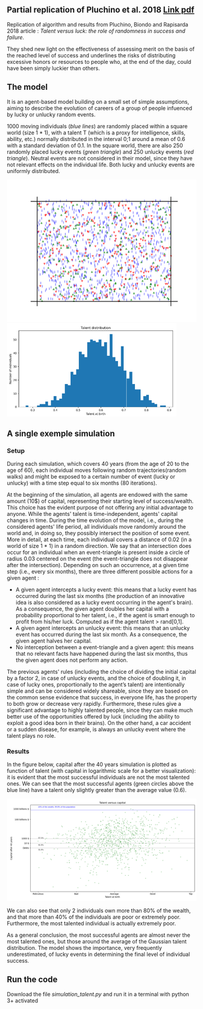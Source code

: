 ## Partial replication of Pluchino et al. 2018 [Link pdf](https://www.worldscientific.com/doi/pdf/10.1142/S0219525918500145)

Replication of algorithm and results from Pluchino, Biondo and Rapisarda 2018 article : _Talent versus luck: the role of randomness in success and failure_.

They shed new light on the effectiveness of assessing merit on the basis of the reached level of success and underlines the risks of distributing excessive honors or resources to people who, at the end of the day, could have been simply luckier than others. 

## The model
It is an agent-based model building on a small set of simple assumptions, aiming to describe the evolution of careers of a group of people infuenced by lucky or unlucky random events.

1000 moving individuals (_blue lines_) are randomly placed within a square world (size 1 * 1), with a talent T (which is a proxy for intelligence, skills, ability, etc.) normally distributed in the interval 0;1 around a mean of 0.6 with a standard deviation of 0.1.
In the square world, there are also 250 randomly placed lucky events (_green triangle_) and 250 unlucky events (_red triangle_). Neutral events are not considered in their model, since they have not relevant effects on the individual life. Both lucky and unlucky events are uniformly distributed.

<img src="world.png" style="width:700px;"/>
<img src="talent_distribution.PNG" style="width:450px;"/>


## A single exemple simulation

### Setup

During each simulation, which covers 40 years (from the age of 20 to the age of 60), each individual moves following random trajectories(random walks) and might be exposed to a certain number of event (lucky or unlucky) with a time step equal to six months (80 iterations).

At the beginning of the simulation, all agents are endowed with the same amount (10$) of capital, representing their starting level of success/wealth. This choice has the evident purpose of not offering any initial advantage to anyone. While the agents' talent is time-independent, agents' capital changes in time. During the time evolution of the model, i.e., during the considered agents' life period, all individuals move randomly around the world and, in doing so, they possibly intersect the position of some event. More in detail, at each time, each individual covers a distance of 0.02 (in a world of size 1 * 1) in a random direction. We say that an intersection does occur for an individual when an event-triangle is present inside a circle of radius 0.03 centered on the event (the event-triangle does not disappear after the intersection). Depending on such an occurrence, at a given time step (i.e., every six months), there are three different possible actions for a given agent :
* A given agent intercepts a lucky event: this means that a lucky event has occurred during the last six months (the production of an innovative idea is also considered as a lucky event occurring in the agent's brain). As a consequence, the given agent doubles her capital with a probability proportional to her talent, i.e., if the agent is smart enough to profit from his/her luck. Computed as if the agent talent > rand[0,1].
* A given agent intercepts an unlucky event: this means that an unlucky event has occurred during the last six month. As a consequence, the given agent halves her capital.
* No interception between a event-triangle and a given agent: this means that no relevant facts have happened during the last six months, thus the given agent does not perform any action.

The previous agents' rules (including the choice of dividing the initial capital by a factor 2, in case of unlucky events, and the choice of doubling it, in case of lucky ones, proportionally to the agent’s talent) are intentionally simple and can be considered widely shareable, since they are based on the common sense evidence that success, in everyone life, has the property to both grow or decrease very rapidly. Furthermore, these rules give a significant advantage to highly talented people, since they can make much better use of the opportunities offered by luck (including the ability to exploit a good idea born in their brains). On the other hand, a car accident or a sudden disease, for example, is always an unlucky event where the talent plays no role.

### Results

In the figure below, capital after the 40 years simulation is plotted as function of talent (with capital in logarithmic scale for a better visualization): it is evident that the most successful individuals are not the most talented ones. We can see that the most successful agents (green circles above the blue line) have a talent only slightly greater than the average value (0.6). 

<img src="results.PNG" style="width:700px;"/>

We can also see that only 2 individuals own more than 80% of the wealth, and that more than 40% of the individuals are poor or extremely poor.
Furthermore, the most talented individual is actually extremely poor.

As a general conclusion, the most successful agents are almost never the most talented ones, but those around the average of the Gaussian talent distribution. The model shows the importance, very frequently underestimated, of lucky events in determining the final level of individual success.

## Run the code

Download the file _simulation_talent.py_ and run it in a terminal with python 3+ activated
